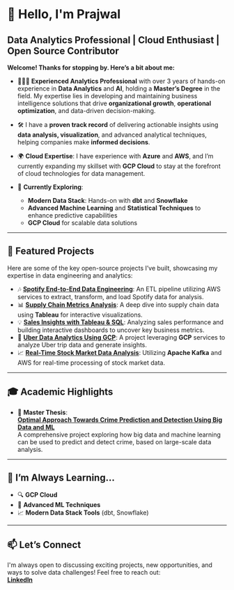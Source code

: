 # 👋 Hello, I'm Prajwal  
## Data Analytics Professional | Cloud Enthusiast | Open Source Contributor

**Welcome! Thanks for stopping by. Here’s a bit about me:**

- 🧑🏻‍🏫 **Experienced Analytics Professional** with over 3 years of hands-on experience in **Data Analytics** and **AI**, holding a **Master’s Degree** in the field. My expertise lies in developing and maintaining business intelligence solutions that drive **organizational growth**, **operational optimization**, and data-driven decision-making.

- 🛠️ I have a **proven track record** of delivering actionable insights using **data analysis, visualization**, and advanced analytical techniques, helping companies make **informed decisions**.

- 🌍 **Cloud Expertise**: I have experience with **Azure** and **AWS**, and I’m currently expanding my skillset with **GCP Cloud** to stay at the forefront of cloud technologies for data management.

- 👀 **Currently Exploring**:
  - **Modern Data Stack**: Hands-on with **dbt** and **Snowflake**
  - **Advanced Machine Learning** and **Statistical Techniques** to enhance predictive capabilities
  - **GCP Cloud** for scalable data solutions

---

## 💼 Featured Projects

Here are some of the key open-source projects I’ve built, showcasing my expertise in data engineering and analytics:

- 🎶 [**Spotify End-to-End Data Engineering**](https://github.com/Prajwal0105/spotify-end-to-end-data-engineering-project): An ETL pipeline utilizing AWS services to extract, transform, and load Spotify data for analysis.
- 📊 [**Supply Chain Metrics Analysis**](https://github.com/Prajwal0105/Supply-Chain-Matrics-using-Tableau): A deep dive into supply chain data using **Tableau** for interactive visualizations.
- 💡 [**Sales Insights with Tableau & SQL**](https://github.com/Prajwal0105/Data-Analysis-on-Sales-Insights-using-Tableau-SQL-/tree/main): Analyzing sales performance and building interactive dashboards to uncover key business metrics.
- 🚕 [**Uber Data Analytics Using GCP**](https://github.com/Prajwal0105/uber-data-analytics-using-GCP): A project leveraging **GCP** services to analyze Uber trip data and generate insights.
- 📈 [**Real-Time Stock Market Data Analysis**](https://github.com/Prajwal0105/stock-market-real-time-data-analysis-using-kafka): Utilizing **Apache Kafka** and AWS for real-time processing of stock market data.

---

## 🎓 Academic Highlights

- 📝 **Master Thesis**:  
  [**Optimal Approach Towards Crime Prediction and Detection Using Big Data and ML**](https://github.com/Prajwal0105/master-thesis-project)  
  A comprehensive project exploring how big data and machine learning can be used to predict and detect crime, based on large-scale data analysis.

---

## 🌱 I’m Always Learning...

- 🔍 **GCP Cloud**
- 🧠 **Advanced ML Techniques**
- 📈 **Modern Data Stack Tools** (dbt, Snowflake)

---

## 📫 Let’s Connect

I'm always open to discussing exciting projects, new opportunities, and ways to solve data challenges! Feel free to reach out:  
[**LinkedIn**](https://www.linkedin.com/in/prajwal-kp-3b65b0158/)

